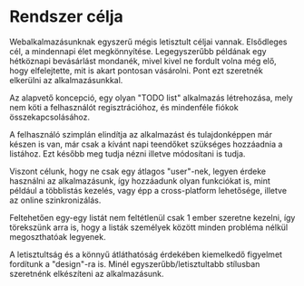 # Rendszer célja

Webalkalmazásunknak egyszerű mégis letisztult céljai vannak. Elsődleges cél,
a mindennapi élet megkönnyítése. Legegyszerűbb példának egy hétköznapi
bevásárlást mondanék, mivel kivel ne fordult volna még elő, hogy elfelejtette,
mit is akart pontosan vásárolni. Pont ezt szeretnék elkerülni az alkalmazásunkkal.

Az alapvető koncepció, egy olyan "TODO list" alkalmazás létrehozása, mely nem
köti a felhasználót regisztrációhoz, és mindenféle fiókok összekapcsolásához.

A felhasználó szimplán elindítja az alkalmazást és tulajdonképpen már készen is
van, már csak a kívánt napi teendőket szükséges hozzáadnia a listához. Ezt
később meg tudja nézni illetve módosítani is tudja.

Viszont célunk, hogy ne csak egy átlagos "user"-nek, legyen érdeke használni
az alkalmazásunk, így hozzáadunk olyan funkciókat is, mint például a többlistás
kezelés, vagy épp a cross-platform lehetősége, illetve az online szinkronizálás.

Feltehetően egy-egy listát nem feltétlenül csak 1 ember szeretne kezelni, így
törekszünk arra is, hogy a listák személyek között minden probléma nélkül
megoszthatóak legyenek.

A letisztultság és a könnyű átláthatóság érdekében kiemelkedő figyelmet
fordítunk a "design"-ra is. Minél egyszerűbb/letisztultabb stílusban szeretnénk
elkészíteni az alkalmazásunk.
